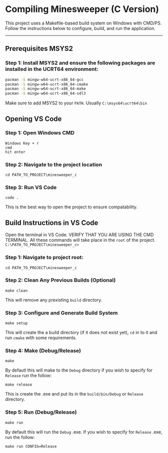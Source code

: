 # Compiling Minesweeper (C Version)

This project uses a Makefile-based build system on Windows with CMD/PS. Follow the instructions below to configure, build, and run the application.

---

## Prerequisites MSYS2

### Step 1: Install MSYS2 and ensure the following packages are installed in the UCRT64 environment:

```bash
pacman -S mingw-w64-ucrt-x86_64-gcc 
pacman -S mingw-w64-ucrt-x86_64-cmake
pacman -S mingw-w64-ucrt-x86_64-make
pacman -S mingw-w64-ucrt-x86_64-sdl3
```
Make sure to add MSYS2 to your ```PATH```. Usually ```C:\msys64\ucrt64\bin```

## Opening VS Code

### Step 1: Open Windows CMD

    Windows Key + r
    cmd
    hit enter

### Step 2: Navigate to the project location

    cd PATH_TO_PROJECT\minesweeper_c

### Step 3: Run VS Code

    code .

This is the best way to open the project to ensure compatability.

## Build Instructions in VS Code

Open the terminal in VS Code. VERIFY THAT YOU ARE USING THE CMD TERMINAL. All these commands will take place in the ```root``` of the project. ```C:\PATH_TO_PROJECT\minesweeper_c>```

### Step 1: Navigate to project root:

    cd PATH_TO_PROJECT\minesweeper_c

### Step 2: Clean Any Previous Builds (Optional)

    make clean

This will remove any prexisting ```build``` directory.

### Step 3: Configure and Generate Build System

    make setup

This will create the a build directory (if it does not exist yet), ```cd``` in to it and run ```cmake``` with some requirements.

### Step 4: Make (Debug/Release)

    make

By defautl this will make to the ```Debug``` directory if you wish to specify for ```Release``` run the follow:

    make release

This is create the .exe and put its in the ```build/bin/Debug``` or ```Release``` directory.

### Step 5: Run (Debug/Release)

    make run

By default this will run the ```Debug``` .exe. If you wish to specify for ```Release``` .exe, run the follow:

    make run CONFIG=Release